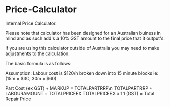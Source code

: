 # Price-Calculator
Internal Price Calculator.

Please note that calculator has been designed for an Australian buiness in mind and as such add's a 10% GST amount to the final price that it output's.

If you are using this calculator outside of Australia you may need to make adjustments to the calculation.

The basic formula is as follows:

Assumption: Labour cost is $120/h broken down into 15 minute blocks ie: (15m = $30, 30m = $60)

Part Cost (ex GST) + MARKUP = TOTALPARTRRP\n
TOTALPARTRRP + LABOURAMOUNT = TOTALPRICEEX
TOTALPRICEEX x 1.1 (GST) = Total Repair Price
